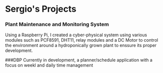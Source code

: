 # Sergio's Projects
### Plant Maintenance and Monitoring System
Using a Raspberry Pi, I created a cyber-physical system using various modules such as PCF8591, DHT11, relay modules and a DC Motor to control the environment around a hydroponically grown plant to enssure its proper development.

###DBP
Currently in development, a planner/schedule application with a focus on weekl and daily time management
